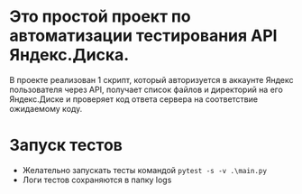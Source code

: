 # Это простой проект по автоматизации тестирования API Яндекс.Диска.
В проекте реализован 1 скрипт, который
авторизуется в аккаунте Яндекс пользователя через API, получает список файлов и директорий на его Яндекс.Диске
и проверяет код ответа сервера на соответствие ожидаемому коду.

# Запуск тестов
- Желательно запускать тесты командой `pytest -s -v .\main.py`
- Логи тестов сохраняются в папку logs
